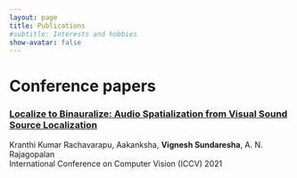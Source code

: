 ```yaml
---
layout: page
title: Publications
#subtitle: Interests and hobbies
show-avatar: false
---
```

# Conference papers

### [Localize to Binauralize: Audio Spatialization from Visual Sound Source Localization](https://vignesh99.github.io/Talks)  
Kranthi Kumar Rachavarapu, Aakanksha, **Vignesh Sundaresha**, A. N. Rajagopalan  
International Conference on Computer Vision (ICCV) 2021

[//]: # (<hr style="border:2px solid gray"> )
